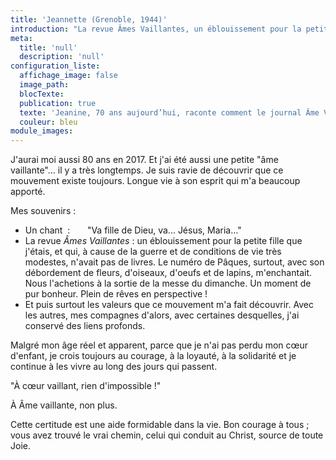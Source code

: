 ```yaml
---
title: 'Jeannette (Grenoble, 1944)'
introduction: "La revue Âmes Vaillantes, un éblouissement pour la petite fille que j'étais, et qui, à cause de la guerre et de conditions de vie très modestes, n'avait pas de livres."
meta:
  title: 'null'
  description: 'null'
configuration_liste:
  affichage_image: false
  image_path:
  blocTexte:
  publication: true
  texte: 'Jeanine, 70 ans aujourd’hui, raconte comment le journal Âme Vaillante lui a permis de découvrir Paris, la première fois :'
  couleur: bleu
module_images:
---
```



J'aurai moi aussi 80 ans en 2017. Et j'ai &eacute;t&eacute; aussi une petite "&acirc;me vaillante"… il y a tr&egrave;s longtemps. Je suis ravie de d&eacute;couvrir que ce mouvement existe toujours. Longue vie &agrave; son esprit qui m'a beaucoup apport&eacute;.

Mes souvenirs :

* Un chant&nbsp; : &nbsp; &nbsp; &nbsp; "Va fille de Dieu, va... J&eacute;sus, Maria…"
* La revue *&Acirc;mes Vaillantes* : un &eacute;blouissement pour la petite fille que j'&eacute;tais, et qui, &agrave; cause de la guerre et de conditions de vie tr&egrave;s modestes, n'avait pas de livres. Le num&eacute;ro de P&acirc;ques, surtout, avec son d&eacute;bordement de fleurs, d'oiseaux, d'oeufs et de lapins, m'enchantait. Nous l'achetions &agrave; la sortie de la messe du dimanche. Un moment de pur bonheur. Plein de r&ecirc;ves en perspective !
* Et puis surtout les valeurs que ce mouvement m'a fait d&eacute;couvrir. Avec les autres, mes compagnes d'alors, avec certaines desquelles, j'ai conserv&eacute; des liens profonds.


Malgr&eacute; mon &acirc;ge r&eacute;el et apparent, parce que je n'ai pas perdu mon cœur d'enfant, je crois toujours au courage, &agrave; la loyaut&eacute;, &agrave; la solidarit&eacute; et je continue &agrave; les vivre au long des jours qui passent.

"&Agrave; cœur vaillant, rien d'impossible !"

&Agrave; &Acirc;me vaillante, non plus.

Cette certitude est une aide formidable dans la vie. Bon courage &agrave; tous ; vous avez trouv&eacute; le vrai chemin, celui qui conduit au Christ, source de toute Joie.